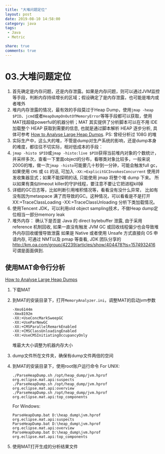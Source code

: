 ```yaml
---
title: "大堆问题定位"
layout: post
date: 2019-08-10 14:58:00
category: java
tags:
 - Java
 - Metric

share: true
comments: true
---
```



# 03.大堆问题定位

1. 首先确定是内存问题，还是内存泄露。如果是内存问题，则可以通过JVM监控等手段，判断内存持续增长的区域；假设确定了是内存泄露，也可能是堆内或者堆外
2. 堆内内存泄露的情况，最有效的手段莫过于Heap Dump，使用`jmap -heap $PID`、`jcmd`或者`HeapDumpOnOutOfMemoryError`等等手段都可以获取，使用MAT找超级powerful的机器分析；MAT 其实提供了分析脚本可以在不用 IDE 加载整个 HEAP 获取到需要的信息, 也就是通过脚本解析 HEAP 逐步分析, 具体可参考 [How to Analyse Large Heap Dumps](https://www.techpaste.com/2015/07/how-to-analyse-large-heap-dumps). PS: 曾经分析过 108G 的堆
3. 实际生产中，这么大的堆，不管是dump对生产系统的影响，还是dump本身的难度，都往往不切实际，相对低成本的手段：
4. `jmap -histo $PID`或`jmap -histo:live $PID`获得当前堆内对象的个数统计，并采样多次，查看一下里面object的分布，看哪类对象比较多，一般来说200G的堆，做一次`jmap -histo`可能要几十秒到一分钟，可能会触发full gc，如果使用 `CMS` 或 `G1` 的话, 可加入 `-XX:+ExplicitGCInvokesConcurrent` 使用并发收集器显式；如果不能探明的话, 只能使用 jmap 将整个堆 dump 下来。
所以如果有类似timeout killer的守护线程，要注意不要让它把进程kill掉
5. 详细的GC日志等，比如判断引用堆积情况等，看看没有没什么异常， 比如有没有因为metaspace 满了而导致的GC。这种情况，可以看看是不是打开XX:+TraceClassLoading -XX:+TraceClassUnloading 分析下类加载情况。
6. 使用Tencent JDK，可以利用old object sampling技术，不做Heap dump定位相当一部分memory leak
7. 堆外内存： 确认下是否是 Java 的 direct bytebuffer 泄露, 由于采用 reference 机制回收, 如果一直没有触发 JVM GC 或回收线程偏少也会导致堆外内存回收缓慢导致泄露
如果是 Native 或者使用 Unsafe 方式直接向 OS 申请内存, 可通过 NMT以及 pmap 等查看, JDK 团队分享的 http://km.oa.com/group/42239/articles/show/404478?ts=1574932416 可谓是面面俱到.


## 使用MAT命令行分析

[How to Analyse Large Heap Dumps](https://www.techpaste.com/2015/07/how-to-analyse-large-heap-dumps)

1. 下载MAT
2. 到MAT的安装目录下，打开`MemoryAnalyzer.ini`，调整MAT的启动jvm参数
    ```properties
    -Xms6144m
    -Xmx8192m
    -XX:+UseConcMarkSweepGC
    -XX:+UseParNewGC
    -XX:+CMSParallelRemarkEnabled
    -XX:+CMSClassUnloadingEnabled
    -XX:+UseCMSInitiatingOccupancyOnly
    ```
    堆最大大小调整为机器内存大小
3. dump文件所在文件夹，确保有dump文件两倍的空间
4. 到MAT的安装目录下，使用root账户运行命令
    For UNIX:

    ```shell
    ./ParseHeapDump.sh /opt/heap_dump/jvm.hprof org.eclipse.mat.api:suspects
    ./ParseHeapDump.sh /opt/heap_dump/jvm.hprof org.eclipse.mat.api:overview
    ./ParseHeapDump.sh /opt/heap_dump/jvm.hprof org.eclipse.mat.api:top_components
    ```
    For Windows:

    ```shell
    ParseHeapDump.bat D:\heap_dump\jvm.hprof org.eclipse.mat.api:suspects
    ParseHeapDump.bat D:\heap_dump\jvm.hprof org.eclipse.mat.api:overview
    ParseHeapDump.bat D:\heap_dump\jvm.hprof org.eclipse.mat.api:top_components
    ```
5. 使用MAT打开生成的分析结果文件


